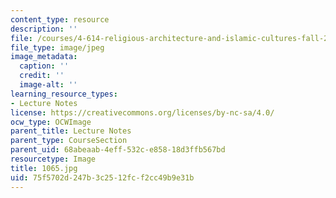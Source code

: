 ```yaml
---
content_type: resource
description: ''
file: /courses/4-614-religious-architecture-and-islamic-cultures-fall-2002/75f5702d247b3c2512fcf2cc49b9e31b_1065.jpg
file_type: image/jpeg
image_metadata:
  caption: ''
  credit: ''
  image-alt: ''
learning_resource_types:
- Lecture Notes
license: https://creativecommons.org/licenses/by-nc-sa/4.0/
ocw_type: OCWImage
parent_title: Lecture Notes
parent_type: CourseSection
parent_uid: 68abeaab-4eff-532c-e858-18d3ffb567bd
resourcetype: Image
title: 1065.jpg
uid: 75f5702d-247b-3c25-12fc-f2cc49b9e31b
---
```

